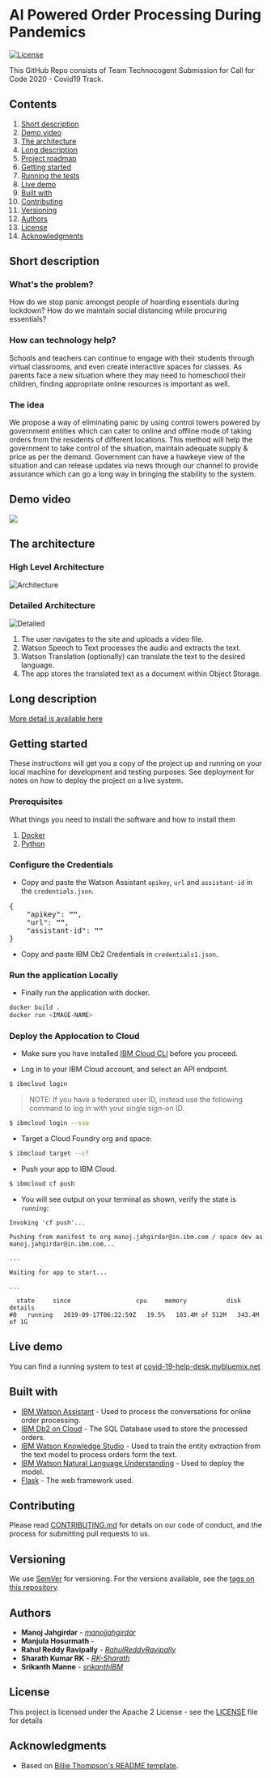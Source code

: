 # AI Powered Order Processing During Pandemics

[![License](https://img.shields.io/badge/License-Apache2-blue.svg)](https://www.apache.org/licenses/LICENSE-2.0)

This GitHub Repo consists of Team Technocogent Submission for Call for Code 2020 - Covid19 Track.

## Contents

1. [Short description](#short-description)
1. [Demo video](#demo-video)
1. [The architecture](#the-architecture)
1. [Long description](#long-description)
1. [Project roadmap](#project-roadmap)
1. [Getting started](#getting-started)
1. [Running the tests](#running-the-tests)
1. [Live demo](#live-demo)
1. [Built with](#built-with)
1. [Contributing](#contributing)
1. [Versioning](#versioning)
1. [Authors](#authors)
1. [License](#license)
1. [Acknowledgments](#acknowledgments)

## Short description

### What's the problem?

How do we stop panic amongst people of hoarding essentials during lockdown? How do we maintain social distancing while procuring essentials?

### How can technology help?

Schools and teachers can continue to engage with their students through virtual classrooms, and even create interactive spaces for classes. As parents face a new situation where they may need to homeschool their children, finding appropriate online resources is important as well.

### The idea

We propose a way of eliminating panic by using control towers powered by government entities which can cater to online and offline mode of taking orders from the residents of different locations. This method will help the government to take control of the situation, maintain adequate supply & price as per the demand. Government can have a hawkeye view of the situation and can release updates via news through our channel to provide assurance which can go a long way in bringing the stability to the system.

## Demo video

[![](https://img.youtube.com/vi/QXxt4iH8tNY/0.jpg)](https://youtu.be/QXxt4iH8tNY)

## The architecture

### High Level Architecture

![Architecture](/docs/img/architecture.jpg)

### Detailed Architecture

![Detailed](/docs/img/architecture-diagram.png)

1. The user navigates to the site and uploads a video file.
2. Watson Speech to Text processes the audio and extracts the text.
3. Watson Translation (optionally) can translate the text to the desired language.
4. The app stores the translated text as a document within Object Storage.

## Long description

[More detail is available here](DESCRIPTION.md)

## Getting started

These instructions will get you a copy of the project up and running on your local machine for development and testing purposes. See deployment for notes on how to deploy the project on a live system.

### Prerequisites

What things you need to install the software and how to install them

1. [Docker](https://docs.docker.com/get-docker/)
2. [Python](https://www.python.org/downloads/)

### Configure the Credentials

- Copy and paste the Watson Assistant `apikey`, `url` and `assistant-id` in the `credentials.json`.

<pre>
{
    "apikey": <b>"<YOUR-API-KEY>"</b>,
    "url": <b>"<YOUR-URL>"</b>,
    "assistant-id": <b>"<YOUR-ASSISTANT-ID>"</b>
}
</pre>

- Copy and paste IBM Db2 Credentials in `credentials1.json`.

### Run the application Locally

- Finally run the application with docker.

```bash
docker build .
docker run <IMAGE-NAME>
```

### Deploy the Applocation to Cloud

* Make sure you have installed [IBM Cloud CLI](https://cloud.ibm.com/docs/cli?topic=cloud-cli-getting-started&locale=en-US) before you proceed.

* Log in to your IBM Cloud account, and select an API endpoint.
```bash
$ ibmcloud login
```

>NOTE: If you have a federated user ID, instead use the following command to log in with your single sign-on ID.
```bash
$ ibmcloud login --sso
```

* Target a Cloud Foundry org and space:
```bash
$ ibmcloud target --cf
```

* Push your app to IBM Cloud.
```bash
$ ibmcloud cf push 
```

* You will see output on your terminal as shown, verify the state is _`running`_:

```
Invoking 'cf push'...

Pushing from manifest to org manoj.jahgirdar@in.ibm.com / space dev as manoj.jahgirdar@in.ibm.com...

...

Waiting for app to start...

...

  state     since                  cpu     memory           disk           details
#0   running   2019-09-17T06:22:59Z   19.5%   103.4M of 512M   343.4M of 1G
```

## Live demo

You can find a running system to test at [covid-19-help-desk.mybluemix.net](https://covid-19-help-desk-talkative-bandicoot.eu-gb.mybluemix.net/)

## Built with

* [IBM Watson Assistant](https://cloud.ibm.com/catalog?search=cloudant#search_results) - Used to process the conversations for online order processing.
* [IBM Db2 on Cloud](https://cloud.ibm.com/catalog?search=cloud%20functions#search_results) - The SQL Database used to store the processed orders.
* [IBM Watson Knowledge Studio](https://cloud.ibm.com/catalog?search=api%20connect#search_results) - Used to train the entity extraction from the text model to process orders form the text.
* [IBM Watson Natural Language Understanding](http://www.dropwizard.io/1.0.2/docs/) - Used to deploy the model.
* [Flask](https://maven.apache.org/) - The web framework used.

## Contributing

Please read [CONTRIBUTING.md](CONTRIBUTING.md) for details on our code of conduct, and the process for submitting pull requests to us.

## Versioning

We use [SemVer](http://semver.org/) for versioning. For the versions available, see the [tags on this repository](https://github.com/your/project/tags).

## Authors

* **Manoj Jahgirdar** - *[manojjahgirdar](https://github.com/manojjahgirdar)*
* **Manjula Hosurmath** - *[]()*
* **Rahul Reddy Ravipally** - *[RahulReddyRavipally](https://github.com/RahulReddyRavipally)*
* **Sharath Kumar RK** - *[RK-Sharath](https://github.com/RK-Sharath)*
* **Srikanth Manne** - *[srikanthIBM](https://github.com/srikanthIBM)*

## License

This project is licensed under the Apache 2 License - see the [LICENSE](LICENSE) file for details

## Acknowledgments

* Based on [Billie Thompson's README template](https://gist.github.com/PurpleBooth/109311bb0361f32d87a2).

